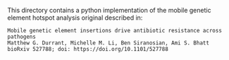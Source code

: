 This directory contains a python implementation of the mobile genetic element
hotspot analysis original described in:

```
Mobile genetic element insertions drive antibiotic resistance across pathogens
Matthew G. Durrant, Michelle M. Li, Ben Siranosian, Ami S. Bhatt
bioRxiv 527788; doi: https://doi.org/10.1101/527788
```

